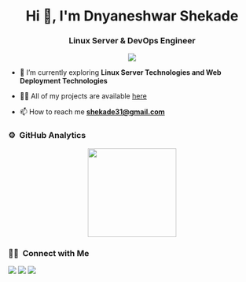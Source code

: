 <h1 align="center">Hi 👋, I'm Dnyaneshwar Shekade</h1>
<h3 align="center">Linux Server & DevOps Engineer</h3>

<p align="center">
  <img src="https://komarev.com/ghpvc/?username=dnyaneshwar&color=blueviolet&style=flat">
</p>

- 🌱 I’m currently exploring **Linux Server Technologies and Web Deployment Technologies**

- 👨‍💻 All of my projects are available [here](/dnyaneshwarshekade)

- 📫 How to reach me **shekade31@gmail.com**

<!--
### 🛠 &nbsp;Languages and Tools

![JavaScript](https://img.shields.io/badge/-JavaScript-%23F7DF1C?style=for-the-badge&logo=javascript&logoColor=000000&labelColor=%23F7DF1C&color=%23FFCE5A)
![C++](https://img.shields.io/badge/C%2B%2B-00599C?style=for-the-badge&logo=c%2B%2B&logoColor=white)
![Python](http://img.shields.io/badge/-Python-3776AB?style=for-the-badge&logo=python&logoColor=ffffff)
![Dart](https://img.shields.io/badge/Dart-0175C2?style=for-the-badge&logo=dart&logoColor=white)
<br>
![HTML5](https://img.shields.io/badge/-HTML5-%23E44D27?style=for-the-badge&logo=html5&logoColor=ffffff)
![CSS3](https://img.shields.io/badge/-CSS3-%231572B6?style=for-the-badge&logo=css3)
![Sass](https://img.shields.io/badge/-Sass-%23CC6699?style=for-the-badge&logo=sass&logoColor=ffffff)
![JQuery](https://img.shields.io/badge/jQuery-0769AD?style=for-the-badge&logo=jquery&logoColor=white)
![React](https://img.shields.io/badge/-React-61DAFB?style=for-the-badge&logo=react&logoColor=ffffff)
![Flutter](https://img.shields.io/badge/Flutter-02569B?style=for-the-badge&logo=flutter&logoColor=white)
![Tailwind Css](https://img.shields.io/badge/Tailwind_CSS-38B2AC?style=for-the-badge&logo=tailwind-css&logoColor=white)
<br>
![Git](https://img.shields.io/badge/-Git-%23F05032?style=for-the-badge&logo=git&logoColor=%23ffffff)
![GitHub](https://img.shields.io/badge/-GitHub-181717?style=for-the-badge&logo=github)
![Nodejs](https://img.shields.io/badge/-Nodejs-339933?style=for-the-badge&logo=Node.js&logoColor=ffffff)
![Npm](https://img.shields.io/badge/-npm-CB3837?style=for-the-badge&logo=npm)
![Firebase](https://img.shields.io/badge/-Firebase-FFCA28?style=for-the-badge&logo=firebase&logoColor=ffffff)
![MongoDB](https://img.shields.io/badge/MongoDB-4EA94B?style=for-the-badge&logo=mongodb&logoColor=white)
<br>
![Markdown](https://img.shields.io/badge/Markdown-000000?style=for-the-badge&logo=markdown&logoColor=white)
![VS Code](http://img.shields.io/badge/-VS%20Code-007ACC?style=for-the-badge&logo=visual-studio-code&logoColor=ffffff)
![Linux](http://img.shields.io/badge/-Linux-0078D6?style=for-the-badge&logo=linux&logoColor=ffffff)
<br/>
-->
### ⚙️ &nbsp;GitHub Analytics

<p align="center">
<a href="https://github.com/dnyaneshwarshekade">
  <img height="180em" src="https://github-readme-stats-eight-theta.vercel.app/api?username=dnyaneshwar&show_icons=true&theme=algolia&include_all_commits=true&count_private=true"/>
</a>
</p>

### 🤝🏻 &nbsp;Connect with Me

<p>
<a href="https://linkedin.com/in/dnyaneshwarshekade"><img src="https://img.shields.io/badge/-dnyaneshwar-0077B5?style=flat&logo=Linkedin&logoColor=white"/></a>
<a href="mailto:dnyaneshwar.shekade@gmail.com"><img src="https://img.shields.io/badge/-shekade31@gmail.com-D14836?style=flat&logo=Gmail&logoColor=white"/></a>
<a href="https://twitter.com/dnyaneshwarshekade"><img src="https://img.shields.io/badge/-@dnyaneshwar-1877F2?style=flat&logo=Twitter&logoColor=white"/></a>
</p>

